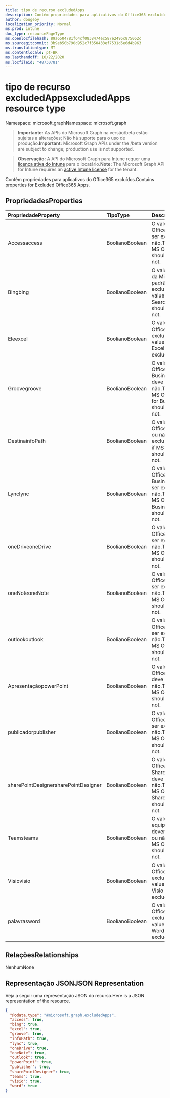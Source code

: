 ```yaml
---
title: tipo de recurso excludedApps
description: Contém propriedades para aplicativos do Office365 excluídos.
author: dougeby
localization_priority: Normal
ms.prod: intune
doc_type: resourcePageType
ms.openlocfilehash: 89a6504781f64cf0838474ec587e2495c875062c
ms.sourcegitcommit: 3b9eb50b790d952c7f350433ef7531d5e6d4b963
ms.translationtype: MT
ms.contentlocale: pt-BR
ms.lasthandoff: 10/22/2020
ms.locfileid: "48730781"
---
```

# <a name="excludedapps-resource-type"></a><span data-ttu-id="211c7-103">tipo de recurso excludedApps</span><span class="sxs-lookup"><span data-stu-id="211c7-103">excludedApps resource type</span></span>

<span data-ttu-id="211c7-104">Namespace: microsoft.graph</span><span class="sxs-lookup"><span data-stu-id="211c7-104">Namespace: microsoft.graph</span></span>

> <span data-ttu-id="211c7-105">**Importante:** As APIs do Microsoft Graph na versão/beta estão sujeitas a alterações; Não há suporte para o uso de produção.</span><span class="sxs-lookup"><span data-stu-id="211c7-105">**Important:** Microsoft Graph APIs under the /beta version are subject to change; production use is not supported.</span></span>

> <span data-ttu-id="211c7-106">**Observação:** A API do Microsoft Graph para Intune requer uma [licença ativa do Intune](https://go.microsoft.com/fwlink/?linkid=839381) para o locatário.</span><span class="sxs-lookup"><span data-stu-id="211c7-106">**Note:** The Microsoft Graph API for Intune requires an [active Intune license](https://go.microsoft.com/fwlink/?linkid=839381) for the tenant.</span></span>

<span data-ttu-id="211c7-107">Contém propriedades para aplicativos do Office365 excluídos.</span><span class="sxs-lookup"><span data-stu-id="211c7-107">Contains properties for Excluded Office365 Apps.</span></span>

## <a name="properties"></a><span data-ttu-id="211c7-108">Propriedades</span><span class="sxs-lookup"><span data-stu-id="211c7-108">Properties</span></span>
|<span data-ttu-id="211c7-109">Propriedade</span><span class="sxs-lookup"><span data-stu-id="211c7-109">Property</span></span>|<span data-ttu-id="211c7-110">Tipo</span><span class="sxs-lookup"><span data-stu-id="211c7-110">Type</span></span>|<span data-ttu-id="211c7-111">Descrição</span><span class="sxs-lookup"><span data-stu-id="211c7-111">Description</span></span>|
|:---|:---|:---|
|<span data-ttu-id="211c7-112">Access</span><span class="sxs-lookup"><span data-stu-id="211c7-112">access</span></span>|<span data-ttu-id="211c7-113">Booliano</span><span class="sxs-lookup"><span data-stu-id="211c7-113">Boolean</span></span>|<span data-ttu-id="211c7-114">O valor de se o MS Office Access deve ser excluído ou não.</span><span class="sxs-lookup"><span data-stu-id="211c7-114">The value for if MS Office Access should be excluded or not.</span></span>|
|<span data-ttu-id="211c7-115">Bing</span><span class="sxs-lookup"><span data-stu-id="211c7-115">bing</span></span>|<span data-ttu-id="211c7-116">Booliano</span><span class="sxs-lookup"><span data-stu-id="211c7-116">Boolean</span></span>|<span data-ttu-id="211c7-117">O valor da pesquisa da Microsoft como padrão deve ser excluído ou não.</span><span class="sxs-lookup"><span data-stu-id="211c7-117">The value for if Microsoft Search as default should be excluded or not.</span></span>|
|<span data-ttu-id="211c7-118">Ele</span><span class="sxs-lookup"><span data-stu-id="211c7-118">excel</span></span>|<span data-ttu-id="211c7-119">Booliano</span><span class="sxs-lookup"><span data-stu-id="211c7-119">Boolean</span></span>|<span data-ttu-id="211c7-120">O valor de se o MS Office Excel deve ser excluído ou não.</span><span class="sxs-lookup"><span data-stu-id="211c7-120">The value for if MS Office Excel should be excluded or not.</span></span>|
|<span data-ttu-id="211c7-121">Groove</span><span class="sxs-lookup"><span data-stu-id="211c7-121">groove</span></span>|<span data-ttu-id="211c7-122">Booliano</span><span class="sxs-lookup"><span data-stu-id="211c7-122">Boolean</span></span>|<span data-ttu-id="211c7-123">O valor de se o MS Office OneDrive for Business-Groove deve ser excluído ou não.</span><span class="sxs-lookup"><span data-stu-id="211c7-123">The value for if MS Office OneDrive for Business - Groove should be excluded or not.</span></span>|
|<span data-ttu-id="211c7-124">Destina</span><span class="sxs-lookup"><span data-stu-id="211c7-124">infoPath</span></span>|<span data-ttu-id="211c7-125">Booliano</span><span class="sxs-lookup"><span data-stu-id="211c7-125">Boolean</span></span>|<span data-ttu-id="211c7-126">O valor de se o MS Office InfoPath deve ou não ser excluído.</span><span class="sxs-lookup"><span data-stu-id="211c7-126">The value for if MS Office InfoPath should be excluded or not.</span></span>|
|<span data-ttu-id="211c7-127">Lync</span><span class="sxs-lookup"><span data-stu-id="211c7-127">lync</span></span>|<span data-ttu-id="211c7-128">Booliano</span><span class="sxs-lookup"><span data-stu-id="211c7-128">Boolean</span></span>|<span data-ttu-id="211c7-129">O valor de se o MS Office Skype for Business-Lync deve ser excluído ou não.</span><span class="sxs-lookup"><span data-stu-id="211c7-129">The value for if MS Office Skype for Business - Lync should be excluded or not.</span></span>|
|<span data-ttu-id="211c7-130">oneDrive</span><span class="sxs-lookup"><span data-stu-id="211c7-130">oneDrive</span></span>|<span data-ttu-id="211c7-131">Booliano</span><span class="sxs-lookup"><span data-stu-id="211c7-131">Boolean</span></span>|<span data-ttu-id="211c7-132">O valor de se o MS Office OneDrive deve ser excluído ou não.</span><span class="sxs-lookup"><span data-stu-id="211c7-132">The value for if MS Office OneDrive should be excluded or not.</span></span>|
|<span data-ttu-id="211c7-133">oneNote</span><span class="sxs-lookup"><span data-stu-id="211c7-133">oneNote</span></span>|<span data-ttu-id="211c7-134">Booliano</span><span class="sxs-lookup"><span data-stu-id="211c7-134">Boolean</span></span>|<span data-ttu-id="211c7-135">O valor de se o MS Office OneNote deve ser excluído ou não.</span><span class="sxs-lookup"><span data-stu-id="211c7-135">The value for if MS Office OneNote should be excluded or not.</span></span>|
|<span data-ttu-id="211c7-136">outlook</span><span class="sxs-lookup"><span data-stu-id="211c7-136">outlook</span></span>|<span data-ttu-id="211c7-137">Booliano</span><span class="sxs-lookup"><span data-stu-id="211c7-137">Boolean</span></span>|<span data-ttu-id="211c7-138">O valor de se o MS Office Outlook deve ser excluído ou não.</span><span class="sxs-lookup"><span data-stu-id="211c7-138">The value for if MS Office Outlook should be excluded or not.</span></span>|
|<span data-ttu-id="211c7-139">Apresentação</span><span class="sxs-lookup"><span data-stu-id="211c7-139">powerPoint</span></span>|<span data-ttu-id="211c7-140">Booliano</span><span class="sxs-lookup"><span data-stu-id="211c7-140">Boolean</span></span>|<span data-ttu-id="211c7-141">O valor de se o MS Office PowerPoint deve ser excluído ou não.</span><span class="sxs-lookup"><span data-stu-id="211c7-141">The value for if MS Office PowerPoint should be excluded or not.</span></span>|
|<span data-ttu-id="211c7-142">publicador</span><span class="sxs-lookup"><span data-stu-id="211c7-142">publisher</span></span>|<span data-ttu-id="211c7-143">Booliano</span><span class="sxs-lookup"><span data-stu-id="211c7-143">Boolean</span></span>|<span data-ttu-id="211c7-144">O valor de se o MS Office Publisher deve ser excluído ou não.</span><span class="sxs-lookup"><span data-stu-id="211c7-144">The value for if MS Office Publisher should be excluded or not.</span></span>|
|<span data-ttu-id="211c7-145">sharePointDesigner</span><span class="sxs-lookup"><span data-stu-id="211c7-145">sharePointDesigner</span></span>|<span data-ttu-id="211c7-146">Booliano</span><span class="sxs-lookup"><span data-stu-id="211c7-146">Boolean</span></span>|<span data-ttu-id="211c7-147">O valor de se o MS Office SharePointDesigner deve ser excluído ou não.</span><span class="sxs-lookup"><span data-stu-id="211c7-147">The value for if MS Office SharePointDesigner should be excluded or not.</span></span>|
|<span data-ttu-id="211c7-148">Teams</span><span class="sxs-lookup"><span data-stu-id="211c7-148">teams</span></span>|<span data-ttu-id="211c7-149">Booliano</span><span class="sxs-lookup"><span data-stu-id="211c7-149">Boolean</span></span>|<span data-ttu-id="211c7-150">O valor de se as equipes do MS Office devem ser excluídas ou não.</span><span class="sxs-lookup"><span data-stu-id="211c7-150">The value for if MS Office Teams should be excluded or not.</span></span>|
|<span data-ttu-id="211c7-151">Visio</span><span class="sxs-lookup"><span data-stu-id="211c7-151">visio</span></span>|<span data-ttu-id="211c7-152">Booliano</span><span class="sxs-lookup"><span data-stu-id="211c7-152">Boolean</span></span>|<span data-ttu-id="211c7-153">O valor de se o MS Office Visio deve ser excluído ou não.</span><span class="sxs-lookup"><span data-stu-id="211c7-153">The value for if MS Office Visio should be excluded or not.</span></span>|
|<span data-ttu-id="211c7-154">palavras</span><span class="sxs-lookup"><span data-stu-id="211c7-154">word</span></span>|<span data-ttu-id="211c7-155">Booliano</span><span class="sxs-lookup"><span data-stu-id="211c7-155">Boolean</span></span>|<span data-ttu-id="211c7-156">O valor de se o MS Office Word deve ser excluído ou não.</span><span class="sxs-lookup"><span data-stu-id="211c7-156">The value for if MS Office Word should be excluded or not.</span></span>|

## <a name="relationships"></a><span data-ttu-id="211c7-157">Relações</span><span class="sxs-lookup"><span data-stu-id="211c7-157">Relationships</span></span>
<span data-ttu-id="211c7-158">Nenhum</span><span class="sxs-lookup"><span data-stu-id="211c7-158">None</span></span>

## <a name="json-representation"></a><span data-ttu-id="211c7-159">Representação JSON</span><span class="sxs-lookup"><span data-stu-id="211c7-159">JSON Representation</span></span>
<span data-ttu-id="211c7-160">Veja a seguir uma representação JSON do recurso.</span><span class="sxs-lookup"><span data-stu-id="211c7-160">Here is a JSON representation of the resource.</span></span>
<!-- {
  "blockType": "resource",
  "@odata.type": "microsoft.graph.excludedApps"
}
-->
``` json
{
  "@odata.type": "#microsoft.graph.excludedApps",
  "access": true,
  "bing": true,
  "excel": true,
  "groove": true,
  "infoPath": true,
  "lync": true,
  "oneDrive": true,
  "oneNote": true,
  "outlook": true,
  "powerPoint": true,
  "publisher": true,
  "sharePointDesigner": true,
  "teams": true,
  "visio": true,
  "word": true
}
```





